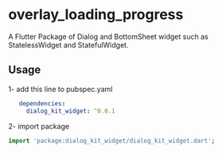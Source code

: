 # overlay_loading_progress
A Flutter Package of Dialog and BottomSheet widget such as StatelessWidget and StatefulWidget.

## Usage

1- add this line to pubspec.yaml

```yaml
   dependencies:
     dialog_kit_widget: ^0.0.1
```

2- import package

```dart
import 'package:dialog_kit_widget/dialog_kit_widget.dart';
```
